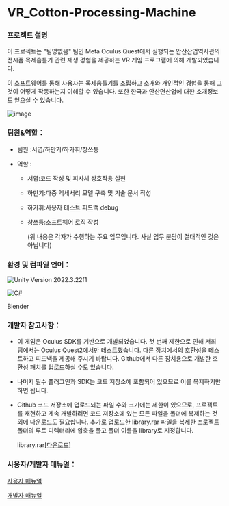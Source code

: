 # VR_Cotton-Processing-Machine



### **프로젝트 설명**

 이 프로젝트는 "팀명없음" 팀인 Meta Oculus Quest에서 실행되는 안산산업역사관의 전시품 목제솜틀기 관련 재생 경험을 제공하는 VR 게임 프로그램에 의해 개발되었습니다.

 이 소프트웨어를 통해 사용자는 목제솜틀기를 조립하고 소개와 개인적인 경험을 통해 그것이 어떻게 작동하는지 이해할 수 있습니다. 또한 한국과 안산면산업에 대한 소개정보도 얻으실 수 있습니다.


![image](README_pic0.gif)



### 팀원&역할：

- 팀원 :서엽/하만기/하가휘/창쓰퉁

- 역할 :

  - 서엽:코드 작성 및 피사체 상호작용 실현

  - 하만기:다중 액세서리 모델 구축 및 기술 문서 작성

  - 하가휘:사용자 테스트 피드백 debug

  - 창쓰퉁:소프트웨어 로직 작성 

    (위 내용은 각자가 수행하는 주요 업무입니다. 사실 업무 분담이 절대적인 것은 아닙니다)

    

### 환경 및 컴파일 언어：

![Unity](https://img.shields.io/badge/unity-%23000000.svg?style=for-the-badge&logo=unity&logoColor=white) Version 2022.3.22f1

![C#](https://img.shields.io/badge/c%23-%23239120.svg?style=for-the-badge&logo=csharp&logoColor=white)

Blender



### 개발자 참고사항：

- 이 게임은 Oculus SDK를 기반으로 개발되었습니다. 첫 번째 제한으로 인해 저희 팀에서는 Oculus Quest2에서만 테스트했습니다. 다른 장치에서의 호환성을 테스트하고 피드백을 제공해 주시기 바랍니다. Github에서 다른 장치용으로 개발한 호환성 패치를 업로드하실 수도 있습니다.

- 나머지 필수 플러그인과 SDK는 코드 저장소에 포함되어 있으므로 이를 복제하기만 하면 됩니다.

- Github 코드 저장소에 업로드되는 파일 수와 크기에는 제한이 있으므로, 프로젝트를 재현하고 계속 개발하려면 코드 저장소에 있는 모든 파일을 폴더에 복제하는 것 외에 다운로드도 필요합니다. 추가로 업로드한 library.rar 파일을 복제한 프로젝트 폴더의 루트 디렉터리에 압축을 풀고 폴더 이름을 library로 지정합니다.

  library.rar[[다운로드]](https://drive.google.com/file/d/1ErL7yP842ORYXQEWpsrppADA9tSwlAxB/view?usp=sharing)

  

### 사용자/개발자 매뉴얼：

[사용자 매뉴얼](https://docs.google.com/document/d/1wQn-8_dyuR4SbHM5cXFLYIwzdT4T2qztbjWA3LVNWqU/edit?usp=sharing)

[개발자 매뉴얼](https://docs.google.com/document/d/1CE00d9BSOhtntV0jGYbK6SyVGtY7oR6IWhHKn3rhDAE/edit?usp=sharing)

